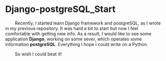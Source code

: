 # Django-postgreSQL_Start

⠀⠀⠀Recently, I started learn Django framework and postgreSQL, as I wrote in my previous repository. It was hard a bit to start but now I feel comfortable with getting new info. As a result, I would like to see some application **Django**, working on some sever, which operates some information **postgreSQL**. Everything I hope I could write on a Python.

⠀⠀⠀So wish I could beat it!
